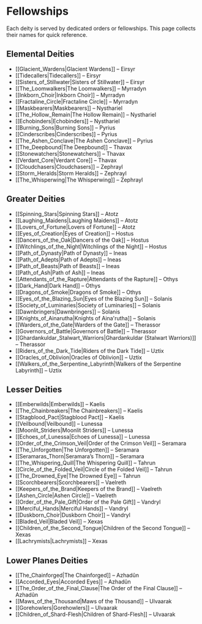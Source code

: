 # Fellowships

Each deity is served by dedicated orders or fellowships. This page collects their names for quick reference.

## Elemental Deities
- [[Glacient_Wardens|Glacient Wardens]] – Eirsyr
- [[Tidecallers|Tidecallers]] – Eirsyr
- [[Sisters_of_Stillwater|Sisters of Stillwater]] – Eirsyr
- [[The_Loomwalkers|The Loomwalkers]] – Myrradyn
- [[Inkborn_Choir|Inkborn Choir]] – Myrradyn
- [[Fractaline_Circle|Fractaline Circle]] – Myrradyn
- [[Maskbearers|Maskbearers]] – Nysthariel
- [[The_Hollow_Remain|The Hollow Remain]] – Nysthariel
- [[Echobinders|Echobinders]] – Nysthariel
- [[Burning_Sons|Burning Sons]] – Pyrius
- [[Cinderscribes|Cinderscribes]] – Pyrius
- [[The_Ashen_Conclave|The Ashen Conclave]] – Pyrius
- [[The_Deepbound|The Deepbound]] – Thavax
- [[Stonewatchers|Stonewatchers]] – Thavax
- [[Verdant_Core|Verdant Core]] – Thavax
- [[Cloudchasers|Cloudchasers]] – Zephrayl
- [[Storm_Heralds|Storm Heralds]] – Zephrayl
- [[The_Whisperwing|The Whisperwing]] – Zephrayl

## Greater Deities
- [[Spinning_Stars|Spinning Stars]] – Atotz
- [[Laughing_Maidens|Laughing Maidens]] – Atotz
- [[Lovers_of_Fortune|Lovers of Fortune]] – Atotz
- [[Eyes_of_Creation|Eyes of Creation]] – Hostus
- [[Dancers_of_the_Oak|Dancers of the Oak]] – Hostus
- [[Witchlings_of_the_Night|Witchlings of the Night]] – Hostus
- [[Path_of_Dynasty|Path of Dynasty]] – Ineas
- [[Path_of_Adepts|Path of Adepts]] – Ineas
- [[Path_of_Beasts|Path of Beasts]] – Ineas
- [[Path_of_Ash|Path of Ash]] – Ineas
- [[Attendants_of_the_Rapture|Attendants of the Rapture]] – Othys
- [[Dark_Hand|Dark Hand]] – Othys
- [[Dragons_of_Smoke|Dragons of Smoke]] – Othys
- [[Eyes_of_the_Blazing_Sun|Eyes of the Blazing Sun]] – Solanis
- [[Society_of_Luminaries|Society of Luminaries]] – Solanis
- [[Dawnbringers|Dawnbringers]] – Solanis
- [[Knights_of_Ainarutha|Knights of Aina'rutha]] – Solanis
- [[Warders_of_the_Gate|Warders of the Gate]] – Therassor
- [[Governors_of_Battle|Governors of Battle]] – Therassor
- [[Ghardankuldar_Stalwart_Warriors|Ghardankuldar (Stalwart Warriors)]] – Therassor
- [[Riders_of_the_Dark_Tide|Riders of the Dark Tide]] – Uztix
- [[Oracles_of_Oblivion|Oracles of Oblivion]] – Uztix
- [[Walkers_of_the_Serpentine_Labyrinth|Walkers of the Serpentine Labyrinth]] – Uztix

## Lesser Deities
- [[Emberwilds|Emberwilds]] – Kaelis
- [[The_Chainbreakers|The Chainbreakers]] – Kaelis
- [[Stagblood_Pact|Stagblood Pact]] – Kaelis
- [[Veilbound|Veilbound]] – Lunessa
- [[Moonlit_Striders|Moonlit Striders]] – Lunessa
- [[Echoes_of_Lunessa|Echoes of Lunessa]] – Lunessa
- [[Order_of_the_Crimson_Veil|Order of the Crimson Veil]] – Seramara
- [[The_Unforgotten|The Unforgotten]] – Seramara
- [[Seramaras_Thorn|Seramara’s Thorn]] – Seramara
- [[The_Whispering_Quill|The Whispering Quill]] – Tahrun
- [[Circle_of_the_Folded_Veil|Circle of the Folded Veil]] – Tahrun
- [[The_Drowned_Eye|The Drowned Eye]] – Tahrun
- [[Scorchbearers|Scorchbearers]] – Vaelreth
- [[Keepers_of_the_Brand|Keepers of the Brand]] – Vaelreth
- [[Ashen_Circle|Ashen Circle]] – Vaelreth
- [[Order_of_the_Pale_Gift|Order of the Pale Gift]] – Vandryl
- [[Merciful_Hands|Merciful Hands]] – Vandryl
- [[Duskborn_Choir|Duskborn Choir]] – Vandryl
- [[Bladed_Veil|Bladed Veil]] – Xexas
- [[Children_of_the_Second_Tongue|Children of the Second Tongue]] – Xexas
- [[Lachrymists|Lachrymists]] – Xexas

## Lower Planes Deities
- [[The_Chainforged|The Chainforged]] – Azhadûn
- [[Accorded_Eyes|Accorded Eyes]] – Azhadûn
- [[The_Order_of_the_Final_Clause|The Order of the Final Clause]] – Azhadûn
- [[Maws_of_the_Thousand|Maws of the Thousand]] – Ulvaarak
- [[Gorehowlers|Gorehowlers]] – Ulvaarak
- [[Children_of_Shard-Flesh|Children of Shard-Flesh]] – Ulvaarak